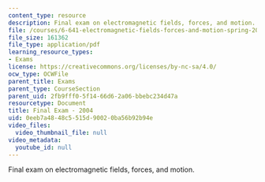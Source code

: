 ```yaml
---
content_type: resource
description: Final exam on electromagnetic fields, forces, and motion.
file: /courses/6-641-electromagnetic-fields-forces-and-motion-spring-2005/0eeb7a4848c5515d90020ba56b92b94e_final2.pdf
file_size: 161362
file_type: application/pdf
learning_resource_types:
- Exams
license: https://creativecommons.org/licenses/by-nc-sa/4.0/
ocw_type: OCWFile
parent_title: Exams
parent_type: CourseSection
parent_uid: 2fb9fff0-5f14-66d6-2a06-bbebc234d47a
resourcetype: Document
title: Final Exam - 2004
uid: 0eeb7a48-48c5-515d-9002-0ba56b92b94e
video_files:
  video_thumbnail_file: null
video_metadata:
  youtube_id: null
---
```

Final exam on electromagnetic fields, forces, and motion.